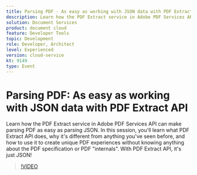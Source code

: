 ```yaml
---
title: Parsing PDF - As easy as working with JSON data with PDF Extract API
description: Learn how the PDF Extract service in Adobe PDF Services API can make parsing PDF as easy as parsing JSON. In this session, you'll learn what PDF Extract API does, why it's different from anything you've seen before, and how to use it to create unique PDF experiences without knowing anything about the PDF specification or PDF "internals". With PDF Extract API, it's just JSON!
solution: Document Services
product: document cloud
feature: Developer Tools
topic: Development
role: Developer, Architect
level: Experienced
version: cloud-service
kt: 9149
type: Event
---
```


# Parsing PDF: As easy as working with JSON data with PDF Extract API

Learn how the PDF Extract service in Adobe PDF Services API can make parsing PDF as easy as parsing JSON. In this session, you'll learn what PDF Extract API does, why it's different from anything you've seen before, and how to use it to create unique PDF experiences without knowing anything about the PDF specification or PDF "internals". With PDF Extract API, it's just JSON!


>[!VIDEO](https://video.tv.adobe.com/v/337600/?quality=12&learn=on&hidetitle=true)
